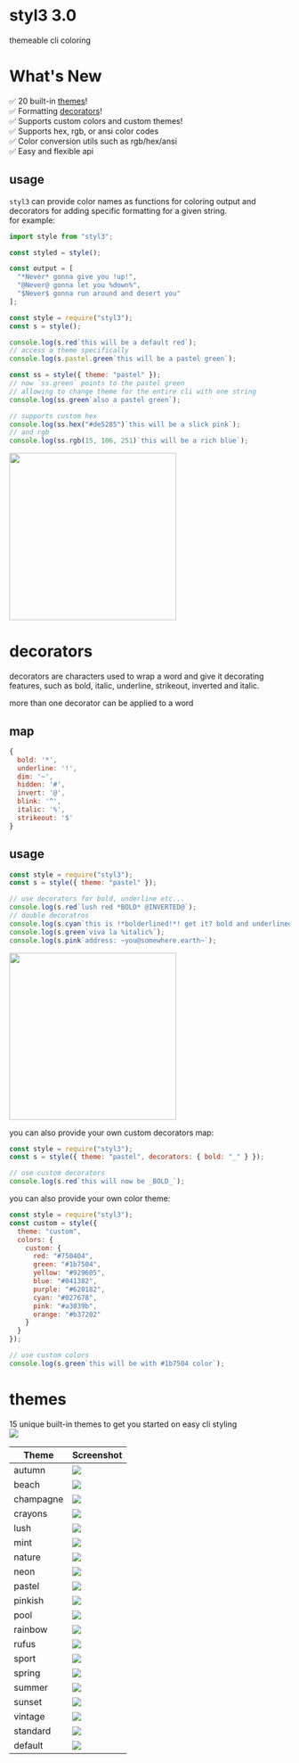 # styl3 3.0

themeable cli coloring

# What's New

✅ 20 built-in [themes](#themes)!  
✅ Formatting [decorators](#decorators)!  
✅ Supports custom colors and custom themes!  
✅ Supports hex, rgb, or ansi color codes  
✅ Color conversion utils such as rgb/hex/ansi  
✅ Easy and flexible api

## usage
`styl3` can provide color names as functions for coloring output and decorators for adding specific formatting for a given string.   
for example:   
```typescript
import style from "styl3";

const styled = style();

const output = [
  "*Never* gonna give you !up!",
  "@Never@ gonna let you %down%",
  "$Never$ gonna run around and desert you"
];
```

```javascript
const style = require("styl3");
const s = style();

console.log(s.red`this will be a default red`);
// access a theme specifically
console.log(s.pastel.green`this will be a pastel green`);

const ss = style({ theme: "pastel" });
// now `ss.green` points to the pastel green
// allowing to change theme for the entire cli with one string
console.log(ss.green`also a pastel green`);

// supports custom hex
console.log(ss.hex("#de5285")`this will be a slick pink`);
// and rgb
console.log(ss.rgb(15, 106, 251)`this will be a rich blue`);
```

<img src="./shellfies/themes.png" width="300" height="300" />

# decorators

decorators are characters used to wrap a word and give it decorating features,
such as bold, italic, underline, strikeout, inverted and italic.

more than one decorator can be applied to a word

## map

```javascript
{
  bold: '*',
  underline: '!',
  dim: '~',
  hidden: '#',
  invert: '@',
  blink: '^',
  italic: '%',
  strikeout: '$'
}
```

## usage

```javascript
const style = require("styl3");
const s = style({ theme: "pastel" });

// use decorators for bold, underline etc...
console.log(s.red`lush red *BOLD* @INVERTED@`);
// double decoratros
console.log(s.cyan`this is !*bolderlined!*! get it? bold and underlined...😏`);
console.log(s.green`viva la %italic%`);
console.log(s.pink`address: ~you@somewhere.earth~`);
```

<img src="./shellfies/decorators.png" width="300" height="300" />

you can also provide your own custom decorators map:

```javascript
const style = require("styl3");
const s = style({ theme: "pastel", decorators: { bold: "_" } });

// use custom decorators
console.log(s.red`this will now be _BOLD_`);
```

you can also provide your own color theme:

```javascript
const style = require("styl3");
const custom = style({
  theme: "custom",
  colors: {
    custom: {
      red: "#750404",
      green: "#1b7504",
      yellow: "#929605",
      blue: "#041382",
      purple: "#620182",
      cyan: "#027678",
      pink: "#a3039b",
      orange: "#b37202"
    }
  }
});

// use custom colors
console.log(s.green`this will be with #1b7504 color`);
```

# themes

15 unique built-in themes to get you started on easy cli styling  
[![](https://img.shields.io/static/v1?label=created%20with%20shellfie&message=📸&color=pink)](https://github.com/tool3/shellfie)

| Theme     | Screenshot                            |
| --------- | ------------------------------------- |
| autumn    | ![](./shellfies/themes/autumn.png)    |
| beach     | ![](./shellfies/themes/beach.png)     |
| champagne | ![](./shellfies/themes/champagne.png) |
| crayons   | ![](./shellfies/themes/crayons.png)   |
| lush      | ![](./shellfies/themes/lush.png)      |
| mint      | ![](./shellfies/themes/mint.png)      |
| nature    | ![](./shellfies/themes/nature.png)    |
| neon      | ![](./shellfies/themes/neon.png)      |
| pastel    | ![](./shellfies/themes/pastel.png)    |
| pinkish   | ![](./shellfies/themes/pinkish.png)   |
| pool      | ![](./shellfies/themes/pool.png)      |
| rainbow   | ![](./shellfies/themes/rainbow.png)   |
| rufus     | ![](./shellfies/themes/rufus.png)     |
| sport     | ![](./shellfies/themes/sport.png)     |
| spring    | ![](./shellfies/themes/spring.png)    |
| summer    | ![](./shellfies/themes/summer.png)    |
| sunset    | ![](./shellfies/themes/sunset.png)    |
| vintage   | ![](./shellfies/themes/vintage.png)   |
| standard  | ![](./shellfies/themes/standard.png)  |
| default   | ![](./shellfies/themes/default.png)   |

